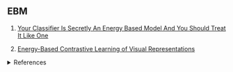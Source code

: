 ## EBM

1. [Your Classifier Is Secretly An Energy Based Model And You Should Treat It Like One](https://github.com/mawjdgus0812/EBM-tutorial/tree/main/Energy-based-model/JEM)

2. [Energy-Based Contrastive Learning of Visual Representations](https://github.com/mawjdgus0812/EBM-tutorial/tree/main/Energy-based-model/EBCLR)


<details>
<summary>References</summary>
<div>
A Tutorial on Energy-Based Learning

JEM : https://github.com/wgrathwohl/JEM,

EBCLR : https://github.com/1202kbs/EBCLR

</div>
</details>
